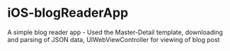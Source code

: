 # iOS-blogReaderApp
A simple blog reader app - Used the Master-Detail template, downloading and parsing of JSON data, UIWebViewController for viewing of blog post
